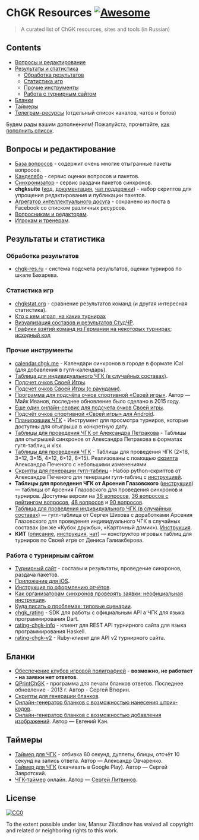 # ChGK Resources [![Awesome](https://awesome.re/badge.svg)](https://awesome.re)

> A curated list of ChGK resources, sites and tools (in Russian)


## Contents

- [Вопросы и редактирование](#вопросы-и-редактирование)
- [Результаты и статистика](#результаты-и-статистика)
  - [Обработка результатов](#обработка-результатов)
  - [Статистика игр](#статистика-игр)
  - [Прочие инструменты](#прочие-инструменты)
  - [Работа с турнирным сайтом](#работа-с-турнирным-сайтом)
- [Бланки](#бланки)
- [Таймеры](#таймеры)
- [Телеграм-ресурсы](tg-resources.md) (отдельный список каналов, чатов и ботов)

Будем рады вашим дополнениям! Пожалуйста, прочитайте, [как пополнить список](contributing.md).

## Вопросы и редактирование

- [База вопросов](http://db.chgk.info) - содержит очень многие отыгранные пакеты вопросов.
- [Канделябр](http://kand.info) - сервис оценки вопросов и пакетов.
- [Синхронизатор](http://sync.chgk.info) - сервис раздачи пакетов синхронов.
- **chgksuite** ([код](https://gitlab.com/peczony/chgksuite), [документация](https://peczony.gitlab.io/chgksuite/), [чат поддержки](https://t.me/chgksuite)) - набор скриптов для упрощения редактирования и публикации пакетов.
- [Агрегатор интеллектуального досуга](questions.md) - сохранено из поста в
  Facebook со списком различных ресурсов.
- [Вопросникам и редакторам](https://chgknews.substack.com/p/library?open=false#§вопросникам-и-редакторам).
- [Игрокам и тренерам](https://chgknews.substack.com/i/151296719/игрокам-и-тренерам).

## Результаты и статистика

### Обработка результатов
- [chgk-res.ru](http://chgk-res.ru/) - система подсчета результатов, оценки турниров по шкале Бахарева.

### Статистика игр
- [chgkstat.org](http://chgkstat.org) - сравнение результатов команд (и другая интересная статистика).
- [Кто с кем играл, на каких турнирах](https://buff.pecheny.me/)
- [Визуализация составов и результатов СтудЧР](https://astrofyz.github.io/studchr_flow/).
- [Графики взятий команд из Германии на некоторых турнирах](https://dmitry-weirdo.github.io/chgk-graphs/); [исходный код](https://github.com/dmitry-weirdo/chgk-graphs)

### Прочие инструменты
- [calendar.chgk.me](https://calendar.chgk.me/) - Календари синхронов в городе в формате iCal (для добавления в гугл-календарь).
- [Таблица для индивидуального ЧГК (в случайных составах)](http://dinabank.chgk.info/cardhouse_v3.rar).
- [Подсчет очков Своей Игры](https://ph1l74.github.io/si/).
- [Подсчет очков Своей Игры (с раундами)](https://ph1l74.github.io/si-old/).
- [Программа для подсчёта очков спортивной «Своей игры»](https://sourceforge.net/projects/sihelper/). Автор — Майк Иванов, последнее обновление было сделано в 2015 году.
- [Еще один онлайн-сервис для подсчета очков Своей игры](https://megakoko.github.io/).
- [Подсчёт очков спортивной «Своей игры» для Android](https://play.google.com/store/apps/details?id=com.atanana.sicounter).
- [Планировщик ЧГК](https://quiza.stalnuhhin.ee/chgkplan) - Инструмент для просмотра турниров, которые доступны для отыгрыша в конкретную дату.
- [Таблицы для проведения ЧГК от Александра Петракова](https://drive.google.com/drive/folders/1SrjwW0G4iB7WbubFuwzMzcOVZ19jLAoz) - Таблицы для отыгрышей синхронов от Александра Петракова в форматах гугл-таблиц и xlsx.
- [Таблицы для проведения ЧГК](https://drive.google.com/drive/u/0/folders/1A9onOQNn5w9Nvqih9ytiP93g9GZHvnbj) - Таблицы для проведения ЧГК (2×18, 3×12, 3×15, 4×12, 6×12, 6×15). Реализованы с помощью [скрипта](https://gitlab.com/peczony/google_sheet_writer) Александра Печеного с небольшими изменениями.
- [Скрипты для генерации гугл-таблиц](https://gitlab.com/peczony/google_sheet_writer) - Набор python-скриптов от Александра Печеного для генерации гугл-таблиц с [инструкцией](https://youtu.be/3J60QTNIm04).
- **Таблицы для проведения ЧГК от Арсения Глазовского** ([инструкция](https://docs.google.com/document/d/1nsERzE8sDHOFvJUlnHmoXa9R-0myhEkm43hNtuwXz1Q)) — таблицы от Арсения Глазовского для проведения синхронов и турниров. Доступны версии на [36 вопросов](https://docs.google.com/spreadsheets/d/1Lidm9vsvxszPRsPWhUwGcJBv3oEyaPSWNp4NSqP_m18), [36 вопросов с рейтингом вопросов](https://docs.google.com/spreadsheets/d/1h7Z-rww_HrgdrsOC1d7TeAhynyZmz9ybKxPLiROWOIQ), [48 вопросов](https://docs.google.com/spreadsheets/d/1_cqGtEmVZaQMcXTU3kolJxd6TFQoYWKzI1-_jGLEi6o) и [90 вопросов](https://docs.google.com/spreadsheets/d/1l9UKQzFs4kKpXRusLB-lr-_kLZzUlsvYecNKcj3ebNs).
- [Таблица для проведения индивидуального ЧГК (в случайных составах)](https://docs.google.com/spreadsheets/d/1P1l4ihxDj1krud8AOCvWbrR7wp-Nm8KZGfK0tZ6Vu3Y) — гугл-таблица от Сергея Шихова с доработками Арсения Глазовского для проведения индивидуального ЧГК в случайных составах (он же «Кубок дружбы», «Карточный домик»). [Инструкция](https://docs.google.com/document/d/1T3qqNqGWvydIFHJ4URGJGOYSgTDz5RLMOg2pxJPl9Ps/edit?tab=t.0#heading=h.21oa7r7gy94).
- **КИТ** ([описание](https://t.me/Anonsy_Svoyaka/167), [инструкция](https://docs.google.com/document/d/1gYYg4yQh9v9JN0duaVVJxnpe-fgkwjAfmhReIQnS2FM/edit?usp=sharing), [чат](https://t.me/+z75RRL5K5JVjOWU6)) — конструктор игровых таблиц для турниров по Своей игре от Дениса Галиакберова.

### Работа с турнирным сайтом
- [Турнирный сайт](https://rating.chgk.info) - составы и результаты, проведение синхронов, раздача пакетов.
- [Приложение для iOS](https://apps.apple.com/us/app/%D1%80%D0%B5%D0%B9%D1%82%D0%B8%D0%BD%D0%B3-%D1%87%D0%B3%D0%BA/id1473491668?l=ru&ls=1).
- [Инструкция по оформлению отчётов](https://docs.google.com/document/d/14LoFPkbq4JeksrYrpa87-bkDVDUUS3hsl0MvQ2mnGgY/edit).
- [Как организаторам синхронов проверять заявки: неофициальная инструкция](https://ru-chgk.livejournal.com/2877606.html).
- [Куда писать о проблемах: типовые сценарии](rating-chgk-info-problems-asking-for-help.md).
- [chgk_rating](https://pub.dev/packages/chgk_rating) - SDK для работы с официальным API 
а ЧГК для языка программирования Dart.
- [rating-chgk-info](https://hackage.haskell.org/package/rating-chgk-info) - клиент для REST API турнирного сайта для языка программирования Haskell.
- [rating-chgk-v2](https://github.com/bodrovis/rating-chgk-v2) - Ruby-клиент для API v2 турнирного сайта.

## Бланки

- [Обеспечение клубов игровой полиграфией](http://www.chgk-blanki.ru) - **возможно, не работает - на заявки нет ответов**.
- [QPrintChGK](https://sites.google.com/site/vturinsa/программы/qprintchgk-бланки-ответов-для-спортивного-чтогдекогда) - программа для печати бланков ответов. Последнее обновление - 2013 г. Автор - Сергей Втюрин.
- [Скрипты для генерации бланков](https://gitlab.com/peczony/blanks_gen).
- [Онлайн-генератор бланков с возможностью нанесения штрих-кодов](http://old.chgk-res.ru/blanks_generator).
- [Онлайн-генератор бланков с возможностью добавления изображений](https://blank.shchr.ru/). Автор — Евгений Кан.

## Таймеры

- [Таймер для ЧГК](https://play.google.com/store/apps/details?id=net.rationalstargazer.chtogdekogdatimer) - отбивка 60 секунд, дуплеты, блицы, отсчёт 10 секунд на запись ответа. Автор — Александр Овчаренко.
- [Таймер для ЧГК](https://play.google.com/store/apps/details?id=biz.artega.timer.chgk) (скачивать в Google Play). Автор — Сергей Завротский.
- [ЧГК-таймер](https://chgk-timer.ru/) онлайн. Автор — [Сергей Литвинов](https://litvinovs.net/).

## License

[![CC0](https://mirrors.creativecommons.org/presskit/buttons/88x31/svg/cc-zero.svg)](https://creativecommons.org/publicdomain/zero/1.0)

To the extent possible under law, Mansur Ziiatdinov has waived all copyright and
related or neighboring rights to this work.
